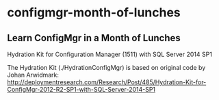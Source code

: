 # configmgr-month-of-lunches

## Learn ConfigMgr in a Month of Lunches

Hydration Kit for Configuration Manager (1511) with SQL Server 2014 SP1

The Hydration Kit (./HydrationConfigMgr) is based on original code by Johan Arwidmark:
<http://deploymentresearch.com/Research/Post/485/Hydration-Kit-for-ConfigMgr-2012-R2-SP1-with-SQL-Server-2014-SP1>
